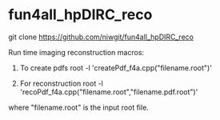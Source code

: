 # fun4all_hpDIRC_reco

git clone https://github.com/niwgit/fun4all_hpDIRC_reco

Run time imaging reconstruction macros:
1) To create pdfs
root -l 'createPdf_f4a.cpp("filename.root")'

2) For reconstruction
root -l 'recoPdf_f4a.cpp("filename.root","filename.pdf.root")'

where "filename.root" is the input root file. 